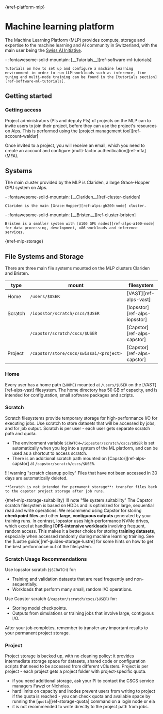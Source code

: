 [](){#ref-platform-mlp}
# Machine learning platform

The Machine Learning Platform (MLP) provides compute, storage and expertise to the machine learning and AI community in Switzerland, with the main user being the [Swiss AI Initiative](https://www.swiss-ai.org/).

<div class="grid cards" markdown>
-   :fontawesome-solid-mountain: [__Tutorials__][ref-software-ml-tutorials]

    Tutorials on how to set up and configure a machine learning environment in order to run LLM workloads such as inference, fine-tuning and multi-node training can be found in the [tutorials section][ref-software-ml-tutorials].

</div>

## Getting started

### Getting access

Project administrators (PIs and deputy PIs) of projects on the MLP can to invite users to join their project, before they can use the project's resources on Alps.
This is performed using the [project management tool][ref-account-waldur]

Once invited to a project, you will receive an email, which you need to create an account and configure [multi-factor authentication][ref-mfa] (MFA).

## Systems

The main cluster provided by the MLP is Clariden, a large Grace-Hopper GPU system on Alps.

<div class="grid cards" markdown>
-   :fontawesome-solid-mountain: [__Clariden__][ref-cluster-clariden]

    Clariden is the main [Grace-Hopper][ref-alps-gh200-node] cluster.
</div>

<div class="grid cards" markdown>
-   :fontawesome-solid-mountain: [__Bristen__][ref-cluster-bristen]

    Bristen is a smaller system with [A100 GPU nodes][ref-alps-a100-node] for data processing, development, x86 workloads and inference services.
</div>

[](){#ref-mlp-storage}
## File Systems and Storage

There are three main file systems mounted on the MLP clusters Clariden and Bristen.

| type |mount | filesystem |
| -- | -- | -- |
| Home | `/users/$USER` | [VAST][ref-alps-vast] |
| Scratch | `/iopsstor/scratch/cscs/$USER` | [Iopsstor][ref-alps-iopsstor] |
|         | `/capstor/scratch/cscs/$USER` | [Capstor][ref-alps-capstor] |
| Project | `/capstor/store/cscs/swissai/<project>` | [Capstor][ref-alps-capstor] |

### Home

Every user has a home path (`$HOME`) mounted at `/users/$USER` on the [VAST][ref-alps-vast] filesystem.
The home directory has 50 GB of capacity, and is intended for configuration, small software packages and scripts.

### Scratch

Scratch filesystems provide temporary storage for high-performance I/O for executing jobs.
Use scratch to store datasets that will be accessed by jobs, and for job output.
Scratch is per user - each user gets separate scratch path and quota.

* The environment variable `SCRATCH=/iopsstor/scratch/cscs/$USER` is set automatically when you log into a system of the ML platform, and can be used as a shortcut to access scratch.
* There is an additional scratch path mounted on [Capstor][ref-alps-capstor] at `/capstor/scratch/cscs/$USER`.

!!! warning "scratch cleanup policy"
    Files that have not been accessed in 30 days are automatically deleted.

    **Scratch is not intended for permanent storage**: transfer files back to the capstor project storage after job runs.

[](){#ref-mlp-storage-suitability}
!!! note "file system suitability"
    The Capstor scratch filesystem is based on HDDs and is optimized for large, sequential read and write operations.
    We recommend using Capstor for storing **checkpoint files** and other **large, contiguous outputs** generated by your training runs.
    In contrast, Iopsstor uses high-performance NVMe drives, which excel at handling **IOPS-intensive workloads** involving frequent, random access. This makes it a better choice for storing **training datasets**, especially when accessed randomly during machine learning training.
    See the [Lustre guide][ref-guides-storage-lustre] for some hints on how to get the best performance out of the filesystem.

### Scratch Usage Recommendations

Use Iopsstor scratch (`$SCRATCH`) for:

* Training and validation datasets that are read frequently and non-sequentially.
* Workloads that perform many small, random I/O operations.

Use Capstor scratch (`/capstor/scratch/cscs/$USER`) for:

* Storing model checkpoints.
* Outputs from simulations or training jobs that involve large, contiguous I/O.

After your job completes, remember to transfer any important results to your permanent project storage.

### Project

Project storage is backed up, with no cleaning policy: it provides intermediate storage space for datasets, shared code or configuration scripts that need to be accessed from different vClusters.
Project is per project - each project gets a project folder with project-specific quota.

* if you need additional storage, ask your PI to contact the CSCS service managers Fawzi or Nicholas.
* hard limits on capacity and inodes prevent users from writing to project if the quota is reached - you can check quota and available space by running the [`quota`][ref-storage-quota] command on a login node or ela 
* it is not recommended to write directly to the project path from jobs.

